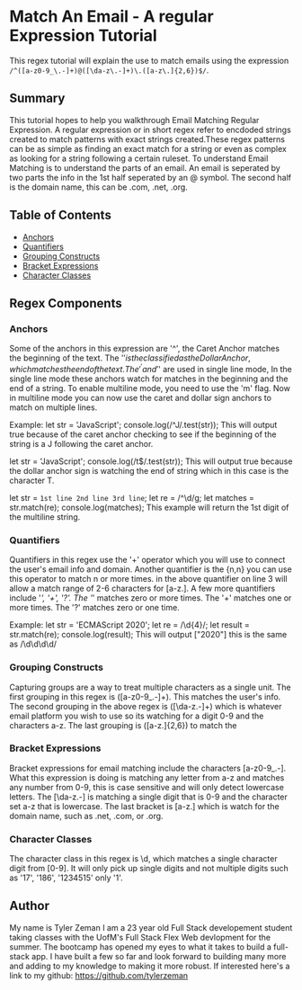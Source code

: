 # Match An Email - A regular Expression Tutorial

This regex tutorial will explain the use to match emails using the expression `/^([a-z0-9_\.-]+)@([\da-z\.-]+)\.([a-z\.]{2,6})$/`. 

## Summary

This tutorial hopes to help you walkthrough Email Matching Regular Expression. A regular expression or in short regex refer to encdoded strings created to match patterns with exact strings created.These regex patterns can be as simple as finding an exact match for a string or even as complex as looking for a string following a certain ruleset. To understand Email Matching is to understand the parts of an email. An email is seperated by two parts the info in the 1st half seperated by an @ symbol. The second half is the domain name, this can be .com, .net, .org. 

## Table of Contents

- [Anchors](#anchors)
- [Quantifiers](#quantifiers)
- [Grouping Constructs](#grouping-constructs)
- [Bracket Expressions](#bracket-expressions)
- [Character Classes](#character-classes)

## Regex Components

### Anchors

Some of the anchors in this expression are '^', the Caret Anchor matches the beginning of the text. The '$' is the classified as the Dollar Anchor, which matches the end of the text. The '^' and '$' are used in single line mode, In the single line mode these anchors watch for matches in the beginning and the end of a string. To enable multiline mode, you need to use the 'm' flag. Now in multiline mode you can now use the caret and dollar sign anchors to match on multiple lines.

Example:
let str = 'JavaScript';
console.log(/^J/.test(str));
This will output true because of the caret anchor checking to see if the beginning of the string is a J following the caret anchor.

let str = 'JavaScript';
console.log(/t$/.test(str));
This will output true because the dollar anchor sign is watching the end of string which in this case is the character T.

let str = `1st line
2nd line
3rd line`;
let re = /^\d/g;
let matches = str.match(re);
console.log(matches);
This example will return the 1st digit of the multiline string.
### Quantifiers
Quantifiers in this regex use the '+' operator which you will use to connect the user's email info and domain. Another quantifier is the {n,n} you can use this operator to match n or more times. in the above quantifier on line 3 will allow a match range of 2-6 characters for [a-z\.]. A few more quantifiers include '*', '+', '?'. The '*' matches zero or more times. The '+' matches one or more times. The '?' matches zero or one time.

Example:
let str = 'ECMAScript 2020';
let re = /\d{4}/;
let result = str.match(re);
console.log(result);
This will output ["2020"] this is the same as /\d\d\d\d/
### Grouping Constructs
Capturing groups are a way to treat multiple characters as a single unit. The first grouping in this regex is ([a-z0-9_\.-]+). This matches the user's info. The second grouping in the above regex is ([\da-z\.-]+) which is whatever email platform you wish to use so its watching for a digit 0-9 and the characters a-z. The last grouping is ([a-z\.]{2,6}) to match the 
### Bracket Expressions
Bracket expressions for email matching include the characters [a-z0-9_\.-]. What this expression is doing is matching any letter from a-z and matches any number from 0-9, this is case sensitive and will only detect lowercase letters. The [\da-z\.-] is matching a single digit that is 0-9 and the character set a-z that is lowercase. The last bracket is [a-z\.] which is watch for the domain name, such as .net, .com, or .org.
### Character Classes
The character class in this regex is \d, which matches a single character digit from [0-9]. It will only pick up single digits and not multiple digits such as '17', '186', '1234515' only '1'.
## Author
My name is Tyler Zeman I am a 23 year old Full Stack developement student taking classes with the UofM's Full Stack Flex Web devlopment for the summer. The bootcamp has opened my eyes to what it takes to build a full-stack app. I have built a few so far and look forward to building many more and adding to my knowledge to making it more robust. If interested here's a link to my github: https://github.com/tylerzeman